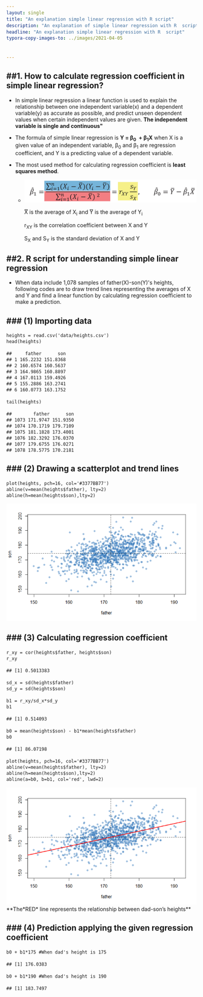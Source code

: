 ```yaml
---
layout: single
title: "An explanation simple linear regression with R script"
description: "An explanation of simple linear regression with R  script"
headline: "An explanation simple linear regression with R  script"
typora-copy-images-to: ../images/2021-04-05


---
```


## ##1. How to calculate regression coefficient in simple linear regression? 

- In simple linear regression a linear function is used to explain the relationship between one independent variable(x) and a dependent variable(y) as accurate as possible, and predict unseen dependent values when certain independent values are given. **The independent variable is single and continuous"**

- The formula of simple linear regression is **Y = &beta;<sub>0</sub>  + &beta;<sub>1</sub>X** when X is a given value of an independent variable, &beta;<sub>0</sub>  and  &beta;<sub>1</sub> are regression coefficient, and Y is a predicting value of a dependent variable.

- The most used method for calculating regression coefficient is **least squares method**.

  - <center><img src ="/images/2021-04-05/1.png"></center>

    X&#x035E; is the average of X<sub>i</sub> and Y&#x035E; is the average of Y<sub>i</sub>

    r<sub>XY</sub> is the correlation coefficient between X and Y

    S<sub>X</sub> and S<sub>Y</sub> is the standard deviation of X and Y

## ##2. R script for understanding simple linear regression

- When data include 1,078 samples of father(X)-son(Y)'s heights, following codes are to draw trend lines representing the averages of X and Y and find a linear function by calculating regression coefficient to make a prediction.

## ### (1) Importing data

    heights = read.csv('data/heights.csv')
    head(heights)
    
    ##     father      son
    ## 1 165.2232 151.8368
    ## 2 160.6574 160.5637
    ## 3 164.9865 160.8897
    ## 4 167.0113 159.4926
    ## 5 155.2886 163.2741
    ## 6 160.0773 163.1752
    
    tail(heights)
    
    ##        father      son
    ## 1073 171.9747 151.9350
    ## 1074 170.1719 179.7109
    ## 1075 181.1828 173.4001
    ## 1076 182.3292 176.0370
    ## 1077 179.6755 176.0271
    ## 1078 178.5775 170.2181

## ### (2) Drawing a scatterplot and trend lines

    plot(heights, pch=16, col='#3377BB77')
    abline(v=mean(heights$father), lty=2)
    abline(h=mean(heights$son),lty=2)

<center><img src ="/images/2021-04-05/2.png"></center>

## ### (3) Calculating regression coefficient

    r_xy = cor(heights$father, heights$son)
    r_xy
    
    ## [1] 0.5013383
    
    sd_x = sd(heights$father)
    sd_y = sd(heights$son)
    
    b1 = r_xy/sd_x*sd_y
    b1
    
    ## [1] 0.514093
    
    b0 = mean(heights$son) - b1*mean(heights$father)
    b0
    
    ## [1] 86.07198
    
    plot(heights, pch=16, col='#3377BB77')
    abline(v=mean(heights$father), lty=2)
    abline(h=mean(heights$son),lty=2)
    abline(a=b0, b=b1, col='red', lwd=2)

<center><img src ="/images/2021-04-05/3.png"></center>
**The*RED* line represents the relationship between dad-son’s heights**

## ### (4) Prediction applying the given regression coefficient

    b0 + b1*175 #When dad's height is 175
    
    ## [1] 176.0383
    
    b0 + b1*190 #When dad's height is 190
    
    ## [1] 183.7497
